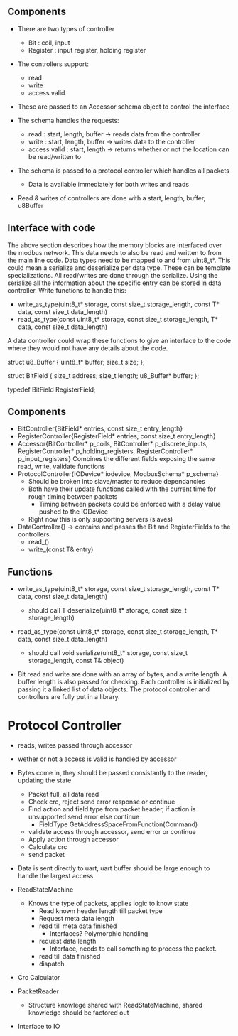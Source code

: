 ## Components
+ There are two types of controller
    + Bit : coil, input
    + Register : input register, holding register
+ The controllers support:
    + read
    + write
    + access valid
+ These are passed to an Accessor schema object to control the interface
+ The schema handles the requests:
    + read : start, length, buffer -> reads data from the controller
    + write : start, length, buffer -> writes data to the controller
    + access valid : start, length -> returns whether or not the location can be read/written to
+ The schema is passed to a protocol controller which handles all packets
    + Data is available immediately for both writes and reads

+ Read & writes of controllers are done with a start, length, buffer, u8Buffer


## Interface with code
The above section describes how the memory blocks are interfaced over the modbus network.
This data needs to also be read and written to from the main line code. Data types need
to be mapped to and from uint8_t*. This could mean a serialize and deserialize per data type.
These can be template specializations. All read/writes are done through the serialize.
Using the serialize all the information about the specific entry can be stored in data controller.
Write functions to handle this:
+ write_as_type<T>(uint8_t* storage, const size_t storage_length, const T* data, const size_t data_length)
+ read_as_type<T>(const uint8_t* storage, const size_t storage_length, T* data, const size_t data_length)

A data controller could wrap these functions to give an interface to the code where they would not have any details
about the code.

struct u8_Buffer {
  uint8_t* buffer;
  size_t size;
};

struct BitField {
  size_t address;
  size_t length;
  u8_Buffer* buffer;
};

typedef BitField RegisterField;

## Components
+ BitController{BitField* entries, const size_t entry_length}
+ RegisterController{RegisterField* entries, const size_t entry_length}
+ Accessor{BitController* p_coils, BitController* p_discrete_inputs, RegisterController* p_holding_registers, RegisterController* p_input_registers}
	Combines the different fields exposing the same read, write, validate functions
+ ProtocolController{IODevice* iodevice, ModbusSchema* p_schema}
    + Should be broken into slave/master to reduce dependancies
    + Both have their update functions called with the current time for rough timing between packets
      + Timing between packets could be enforced with a delay value pushed to the IODevice
    + Right now this is only supporting servers (slaves)
+ DataController{} -> contains and passes the Bit and RegisterFields to the controllers.
  + read_<Entry Name>()
  + write_<Entry Name>(const T& entry)

## Functions
+ write_as_type<T>(uint8_t* storage, const size_t storage_length, const T* data, const size_t data_length)
    + should call T deserialize<T>(uint8_t* storage, const size_t storage_length)
+ read_as_type<T>(const uint8_t* storage, const size_t storage_length, T* data, const size_t data_length)
    + should call void serialize<T>(uint8_t* storage, const size_t storage_length, const T& object)

+ Bit read and write are done with an array of bytes, and a write length. A buffer length is also passed for checking.
Each controller is initialized by passing it a linked list of data objects.
The protocol controller and controllers are fully put in a library.



# Protocol Controller                                                             
+ reads, writes passed through accessor                                           
+ wether or not a access is valid is handled by accessor                          
+ Bytes come in, they should be passed consistantly to the reader, updating the state
  + Packet full, all data read                                                    
  + Check crc, reject send error response or continue                             
  + Find action and field type from packet header, if action is unsupported send error else continue                                                                   
      +  FieldType GetAddressSpaceFromFunction(Command)                                                                                                                
  + validate access through accessor, send error or continue                                                                                                           
  + Apply action through accessor                                                                                                                                      
  + Calculate crc                                                                                                                                                      
  + send packet                                                                                                                                                        
+ Data is sent directly to uart, uart buffer should be large enough to handle the largest access 
                                                                                  
+ ReadStateMachine                                                                
  + Knows the type of packets, applies logic to know state                                                                                                             
    + Read known header length till packet type                                                                                                                        
    + Request meta data length                                                    
    + read till meta data finished                                                
        + Interfaces? Polymorphic handling                              
    + request data length                                                         
        + Interface, needs to call something to process the packet.
    + read till data finished                                                     
    + dispatch                                                                    
+ Crc Calculator                                                                  
+ PacketReader                                                                    
  + Structure knowlege shared with ReadStateMachine, shared knowledge should be factored out
+ Interface to IO  
